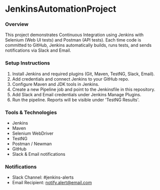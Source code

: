 # JenkinsAutomationProject

### Overview
This project demonstrates Continuous Integration using Jenkins with Selenium (Web UI tests) and Postman (API tests).
Each time code is committed to GitHub, Jenkins automatically builds, runs tests, and sends notifications via Slack and Email.

### Setup Instructions
1. Install Jenkins and required plugins (Git, Maven, TestNG, Slack, Email).
2. Add credentials and connect Jenkins to your GitHub repo.
3. Configure Maven and JDK tools in Jenkins.
4. Create a new Pipeline job and point to the Jenkinsfile in this repository.
5. Add Slack and Email credentials under Jenkins Manage Plugins.
6. Run the pipeline. Reports will be visible under 'TestNG Results'.

### Tools & Technologies
- Jenkins
- Maven
- Selenium WebDriver
- TestNG
- Postman / Newman
- GitHub
- Slack & Email notifications

### Notifications
- Slack Channel: #jenkins-alerts
- Email Recipient: notify.alert@email.com
